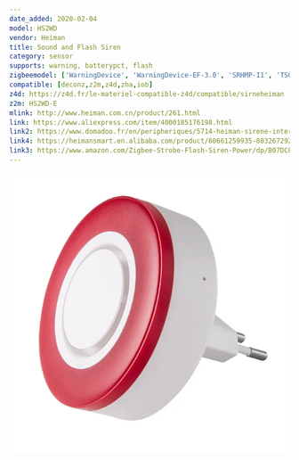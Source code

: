 ```yaml
---
date_added: 2020-02-04
model: HS2WD
vendor: Heiman
title: Sound and Flash Siren
category: sensor
supports: warning, batterypct, flash
zigbeemodel: ['WarningDevice', 'WarningDevice-EF-3.0', 'SRHMP-I1', 'TS0216', '_TYZB01_8scntis1']
compatible: [deconz,z2m,z4d,zha,iob]
z4d: https://z4d.fr/le-materiel-compatible-z4d/compatible/sirneheiman
z2m: HS2WD-E
mlink: http://www.heiman.com.cn/product/261.html
link: https://www.aliexpress.com/item/4000185176198.html
link2: https://www.domadoo.fr/en/peripheriques/5714-heiman-sirene-interieure-intelligente-zigbee-30.html
link4: https://heimansmart.en.alibaba.com/product/60661259935-803267292/The_latest_HEIMAN_Zigbee_3_0_smart_wireless_indoor_siren_with_standby_battery.html
link3: https://www.amazon.com/Zigbee-Strobe-Flash-Siren-Power/dp/B07DCPZ2JZ
---
```

![Label](/assets/images/devices/Heiman_HS2WD-E-label.webp)
